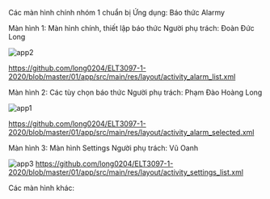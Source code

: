 Các màn hình chính nhóm 1 chuẩn bị
Ứng dụng: Báo thức Alarmy
 
Màn hình 1: Màn hình chính, thiết lập báo thức
Người phụ trách: Đoàn Đức Long

![app2](https://user-images.githubusercontent.com/58048581/97398654-2a0adb80-191e-11eb-8d3f-9e0c92c25d39.gif)

https://github.com/long0204/ELT3097-1-2020/blob/master/01/app/src/main/res/layout/activity_alarm_list.xml

Màn hình 2: Các tùy chọn báo thức
Người phụ trách: Phạm Đào Hoàng Long 

![app1](https://user-images.githubusercontent.com/58048581/97398605-165f7500-191e-11eb-84ed-d27628cac077.gif)

https://github.com/long0204/ELT3097-1-2020/blob/master/01/app/src/main/res/layout/activity_alarm_selected.xml
 
Màn hình 3: Màn hình Settings
Người phụ trách: Vũ Oanh

![app3](https://user-images.githubusercontent.com/58048581/97398664-2d9e6280-191e-11eb-9ed4-bc39bea41ce0.gif)
 https://github.com/long0204/ELT3097-1-2020/blob/master/01/app/src/main/res/layout/activity_settings_list.xml
 
Các màn hình khác:



